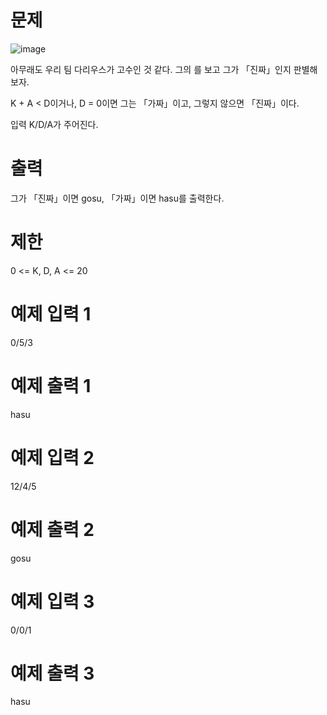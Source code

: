 # 문제

![image](https://user-images.githubusercontent.com/45219806/103462372-25bccd80-4d68-11eb-9376-43011e1b807d.png)

아무래도 우리 팀 다리우스가 고수인 것 같다. 그의 를 보고 그가 「진짜」인지 판별해 보자.

K + A < D이거나, D = 0이면 그는 「가짜」이고, 그렇지 않으면 「진짜」이다.

입력
K/D/A가 주어진다.

# 출력
그가 「진짜」이면 gosu, 「가짜」이면 hasu를 출력한다.

# 제한
0 <= K, D, A <= 20

# 예제 입력 1 
0/5/3
# 예제 출력 1 
hasu
# 예제 입력 2 
12/4/5
# 예제 출력 2 
gosu
# 예제 입력 3 
0/0/1
# 예제 출력 3 
hasu
